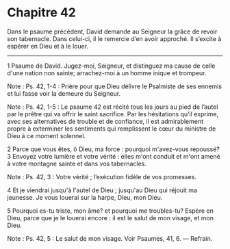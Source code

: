 # Chapitre 42

Dans le psaume précédent, David demande au Seigneur la grâce de revoir son tabernacle.
Dans celui-ci, il le remercie d’en avoir approché.
Il s’excite à espérer en Dieu et à le louer.

***

1 Psaume de David. Jugez-moi, Seigneur, et distinguez ma cause de celle d'une nation non sainte; arrachez-moi à un homme inique et trompeur.

<span class="bible-note">Note : </span> Ps. 42, 1-4 : Prière pour que Dieu délivre le Psalmiste de ses ennemis et lui fasse voir la demeure du Seigneur.

<span class="bible-note">Note : </span> Ps. 42, 1-5 : Le psaume 42 est récité tous les jours au pied de l’autel par le prêtre qui va offrir le saint sacrifice. Par les hésitations qu’il exprime, avec ses alternatives de trouble et de confiance, il est admirablement propre à exterminer les sentiments qui remplissent le cœur du ministre de Dieu à ce moment solennel.

2 Parce que vous êtes, ô Dieu, ma force : pourquoi m'avez-vous repoussé? 3 Envoyez votre lumière et votre vérité : elles m'ont conduit et m'ont amené à votre montagne sainte et dans vos tabernacles.

<span class="bible-note">Note : </span> Ps. 42, 3 : Votre vérité ; l’exécution fidèle de vos promesses.

4 Et je viendrai jusqu'à l'autel de Dieu ; jusqu'au Dieu qui réjouit ma jeunesse. Je vous louerai sur la harpe, Dieu, mon Dieu.


5 Pourquoi es-tu triste, mon âme? et pourquoi me troubles-tu? Espère en Dieu, parce que je le louerai encore : il est le salut de mon visage, et mon Dieu.

<span class="bible-note">Note : </span> Ps. 42, 5 : Le salut de mon visage. Voir Psaumes, 41, 6. ― Refrain.

